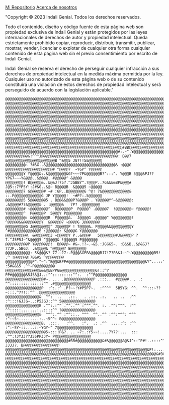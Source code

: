 [Mi Repositorio](https://github.com/CrisM2/calorespecificoupeu)
[Acerca de nosotros](https://sites.google.com/upeu.edu.pe/calor/about-us)

"Copyright © 2023 Indali Genial. Todos los derechos reservados.

Todo el contenido, diseño y código fuente de esta página web son propiedad exclusiva de Indali Genial y están protegidos por las leyes internacionales de derechos de autor y propiedad intelectual. Queda estrictamente prohibido copiar, reproducir, distribuir, transmitir, publicar, mostrar, vender, licenciar o explotar de cualquier otra forma cualquier contenido de esta página web sin el previo consentimiento por escrito de Indali Genial.

Indali Genial se reserva el derecho de perseguir cualquier infracción a sus derechos de propiedad intelectual en la medida máxima permitida por la ley. Cualquier uso no autorizado de esta página web o de su contenido constituirá una violación de estos derechos de propiedad intelectual y será perseguido de acuerdo con la legislación aplicable."

    @@@@@@@@@@@@@@@@@@@@@@@@@@@@@@@@@@@@@@@@@@@@@@@@@@@@@@@@@@@@@@@@@@@@@@@@@@@@@@@@@@@@@@@@@@@@@@@@@@@@
	@@@@@@@@@@@@@@@@@@@@@@@@@@@@@@@@@@@@@@@@@@@@@@@@@@@@@@@@@@@@@@@@@@@@@@@@@@@@@@@@@@@@@@@@@@@@@@@@@@@@
	@@@@@@@@@@@@@@@@@@@@@@@@@@@@@@@@@@@@@@@@@@@@@@@@@@@@@@@@@@@@@@@@@@@@@@@@@@@@@@@@@@@@@@@@@@@@@@@@@@@@
	@@@@@@@@@@@@@@@@@@@@@@@@@@@@@@@@@@@@@@@@@@@@@@@@@@@@@@@@@@@@@@@@@@@@@@@@@@@@@@@@@@@@@@@@@@@@@@@@@@@@
	@@@@@@@@@@@@@@@@@@@@@@@@@@@@@@@@@@@@@@@@@@@@@@@@@@@@@@@@@@@@@@@@@@@@@@@@@@@@@@@@@@@@@@@@@@@@@@@@@@@@
	@@@@@@@@@@@@@@@@@@@@@@@@@@@@@@@@@@@@@@@@@@@@@@@@@@@@@@@@@@@@@@@@@@@@@@@@@@@@@@@@@@@@@@@@@@@@@@@@@@@@
	@@@@@@@@@@@@@@@@@@@@@@@@@@@@@@@@@@@@@@@@@@@@@@@@@@@@@@@@@@@@@@@@@@@@@@@@@@@@@@@@@@@@@@@@@@@@@@@@@@@@
	@@@@@@@@@@@@@@@@@@@@@@@@@@@@@@@@@@@@@@@@@@@@@@@@@@@@@@@@@@@@@@@@@@@@@@@@@@@@@@@@@@@@@@@@@@@@@@@@@@@@
	@@@@@@@@@@@@@@@@@@@@@@@@@@@@@@@@@@@@@@@@@@@@@@@@@@@@@@@@@@@@@@@@@@@@@@@@@@@@@@@@@@@@@@@@@@@@@@@@@@@@
	@@@@@@@@@@@@@@@@@@@@@@@@@@@@@@@@@@@@@@@@@@@@@@@@@@@@@@@@@@@@@@@@@@@@@@@@@@@@@@@@@@@@@@@@@@@@@@@@@@@@
	@@@@@@@@@@@@@@@@@@@@@@@@@@@@@@@@@@@@@@@@@@@@@@@@@@@@@@@@@@@@@@@@@@@@@@@@@@@@@@@@@@@@@@@@@@@@@@@@@@@@
	@@@@@@@@@@@@@@@@@@@@@@@@@@@@@@@@@@@@@@@@@@@@@@@@@@@@#BB@@@@@@@@@@@@@@@@@@@@@@@@@@@&GP#@@@@@@@@@@@@@@
	@@@@@@@@@@@@@@@@@@@@@@@@@@@@@@@@@@@@@@@@@@@@@@@@@@#:.~^.Y@@@@@@@@@@@@@@@@@@@@@@@&^.!7..&@@@@@@@@@@@@
	@@@@@@@@@@G!^^^J@@@@@@@@@@@@@@@@@@@@@@@@@@@@@@@@@@: B@@7 &@@@@@@@@@@@@@@@@@@@@@B ^&@@5 JG?!!5&@@@@@@
	@@@@@@@@@~ ?#&G..&@@@@@@@@@@@@@@@@@@@@@@@@@@@@@@@& :@@@G B@@@@@@@@@@@@@@@@@@@@# ^@@@@7  ~YGP^ Y@@@@@
	@@@@@@@@Y Y@@@@&:.&@@@@@@@@&G?~~~7P&@@@@@@B?^:::^. Y@@@B 5@@@&PJ??YPG7~~~Y&@@@..&@@@@. #@@@@@^ &@@@@
	@@@@@@@@! B@@@@@&..&@&J!75?.^JGBBY^.?@@@P..7G&&&&BP&@@@# J@5::7YP5Y!:J#&G..&@~ B@@@@B  &@@@@5 ~@@@@@
	@@@@@@@@7 G@@@@@@# ~# :GP..B@@@@@@@G ^@! 7&@@@@@@@@@@@@& ::.P@@@@@@@@@@@@G JP Y@@@@@!  ~#P?:.5@@@@@@
	@@@@@@@@5 5@@@@@@@5 . B@@&&@@@P?&@@@P . Y@@@@@Y^~&@@@@@@: .&@@@@#77&@@@@@& . :@@@@@&   7P? .@@@@@@@@
	@@@@@@@@# ~@@@@@@@@^  B@@@@@@P  P@@@@^ .@@@@@7  !@@@@@@@~ Y@@@@@! Y@@@@@@@^  P@@@@@P  5@@@Y P@@@@@@@
	@@@@@@@@@: &@@@@@@@B  P@@@@@&.  J@@@@G .@@@@@^ Y@@@@@@@@? ^@@@@@&&@@@@@@@@Y  &@@@@@7 ~@@@@G J@@@@@@@
	@@@@@@@@@G J@@@@@@@@^ J@@@@@P ! 7@@@@&. P@@@@&&@@@@@@@@@Y  ^#@@@@@@@@@@@@@B :@@@@@@: &@@@@G Y@@@@@@@
	@@@@@@@@@@. &@@@@@@@J ~@@@@@Y P..&@@@#   5@@@@@@@#J&@@@@P ?7.^J5P5J~^&@@@@5 ^@@@@@& !@@@@@5 P@@@@@@@
	@@@@@@@@@@P Y@@@@@@@!  B@@@@~ #&~.!?~.~&5.:JGGG5~. :B&&B..&@&GJ?77JP..5BGJ. .&@@@@& ^@@@@@? B@@@@@@@
	@@@@@@@@@@@: 5&@@@&? 77.~?7:.P@@@&GPB&@@@@BJ7!7?P&&J~~^~Y@@@@@@@@@B5!     .^ !@@@@@B!7B&#5 ^@@@@@@@@
	@@@@@@@@@@@@P^:^~^:^B@@&BPP#@@@@@@@@@@@@@@@@@@@@@@@@@@@@@@@@@@&Y^...::^^::::. :5#&&&5 .^^~P@@@@@@@@@
	@@@@@@@@@@@@@@@&&&@&BPPG&@@@@@@@@@@@@@@@G!::^?PP#@@@@@@&5J5&@J..:^^:::::::::^^:.  :^^P@@@@@@@@@@@@@@
	@@@@@@@@@@@@@@@@@#~. ... .B@@@@@@@@@@@@P .:::..  #@@@@#. . .: ^^:::::::::::::::^^ .#@@@@@@@@@@@@@@@@
	@@@@@@@@@@@@@@@@P  :^:.:^ .P?~~!Y#P5P7~.  :^^^^  5B5YG: ^^.  ^^:::~??~:::.^7?!::^^ .@@@@@@@@@@@@@@@@
	@@@@@@@@@@@@@@@&  ^^:  ..   .::.   . .::. .:.   .. ..  .^^  :^:::!GJJG~..:P5JGJ::^^ 5@@@@@@@@@@@@@@@
	@@@@@@@@@@@@@@@B .^^:.:^^ .^^..^^ :^^^.^^. :. .^^:^^^. :^^  ^^:::::.......:..::::^^ ?@@@@@@@@@@@@@@@
	@@@@@@@@@@@@@@@&  ^^^:.^^ :^^::.. ^^^  ^^..^^ :^^:^^^: ^^^  :^:~5~.........:..~5^^: B@@@@@@@@@@@@@@@
	@@@@@@@@@@@@@@@@B. .:::.   :^^.   :^.  .: .^^  ....:^: :^^   :^:~5Y~::....::~YGY~^ 7@@@@@@@@@@@@@@@@
	@@@@@@@@@@@@@@@@@@5~:::!P&?. .. ~7:.:Y5~~!....7Y7?!...  :::   .^^:!JYJJ??J55PPJJY~ P@@@@@@@@@@@@@@@@
	@@@@@@@@@@@@@@@@@@@@@@@@@@@@#BB#@@@@@@@@@@@&#&@@@@@@&@&J^::^P#!..::::^^~~~!?JJJJ?. B@@@@@@@@@@@@@@@@
	@@@@@@@@@@@@@@@@@@@@@@@@@@@@@@@@@@@@@@@@@@@@@@@@@@@@@@@@@@@@@@@&P!:..........::..!#@@@@@@@@@@@@@@@@@
	@@@@@@@@@@@@@@@@@@@@@@@@@@@@@@@@@@@@@@@@@@@@@@@@@@@@@@@@@@@@@@@@@@@&#BGPGB#&#GPB&@@@@@@@@@@@@@@@@@@@
	@@@@@@@@@@@@@@@@@@@@@@@@@@@@@@@@@@@@@@@@@@@@@@@@@@@@@@@@@@@@@@@@@@@@@@@@@@@@@@@@@@@@@@@@@@@@@@@@@@@@
	@@@@@@@@@@@@@@@@@@@@@@@@@@@@@@@@@@@@@@@@@@@@@@@@@@@@@@@@@@@@@@@@@@@@@@@@@@@@@@@@@@@@@@@@@@@@@@@@@@@@
	@@@@@@@@@@@@@@@@@@@@@@@@@@@@@@@@@@@@@@@@@@@@@@@@@@@@@@@@@@@@@@@@@@@@@@@@@@@@@@@@@@@@@@@@@@@@@@@@@@@@
	@@@@@@@@@@@@@@@@@@@@@@@@@@@@@@@@@@@@@@@@@@@@@@@@@@@@@@@@@@@@@@@@@@@@@@@@@@@@@@@@@@@@@@@@@@@@@@@@@@@@
	@@@@@@@@@@@@@@@@@@@@@@@@@@@@@@@@@@@@@@@@@@@@@@@@@@@@@@@@@@@@@@@@@@@@@@@@@@@@@@@@@@@@@@@@@@@@@@@@@@@@
	@@@@@@@@@@@@@@@@@@@@@@@@@@@@@@@@@@@@@@@@@@@@@@@@@@@@@@@@@@@@@@@@@@@@@@@@@@@@@@@@@@@@@@@@@@@@@@@@@@@@
	@@@@@@@@@@@@@@@@@@@@@@@@@@@@@@@@@@@@@@@@@@@@@@@@@@@@@@@@@@@@@@@@@@@@@@@@@@@@@@@@@@@@@@@@@@@@@@@@@@@@
	@@@@@@@@@@@@@@@@@@@@@@@@@@@@@@@@@@@@@@@@@@@@@@@@@@@@@@@@@@@@@@@@@@@@@@@@@@@@@@@@@@@@@@@@@@@@@@@@@@@@
	@@@@@@@@@@@@@@@@@@@@@@@@@@@@@@@@@@@@@@@@@@@@@@@@@@@@@@@@@@@@@@@@@@@@@@@@@@@@@@@@@@@@@@@@@@@@@@@@@@@@
	@@@@@@@@@@@@@@@@@@@@@@@@@@@@@@@@@@@@@@@@@@@@@@@@@@@@@@@@@@@@@@@@@@@@@@@@@@@@@@@@@@@@@@@@@@@@@@@@@@@@
